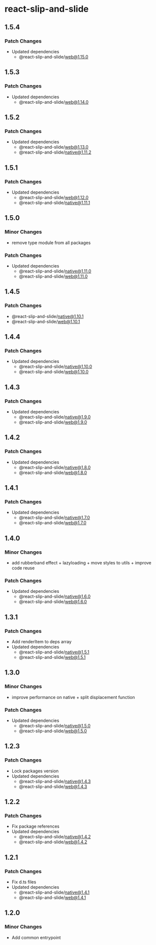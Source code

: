 # react-slip-and-slide

## 1.5.4

### Patch Changes

- Updated dependencies
  - @react-slip-and-slide/web@1.15.0

## 1.5.3

### Patch Changes

- Updated dependencies
  - @react-slip-and-slide/web@1.14.0

## 1.5.2

### Patch Changes

- Updated dependencies
  - @react-slip-and-slide/web@1.13.0
  - @react-slip-and-slide/native@1.11.2

## 1.5.1

### Patch Changes

- Updated dependencies
  - @react-slip-and-slide/web@1.12.0
  - @react-slip-and-slide/native@1.11.1

## 1.5.0

### Minor Changes

- remove type module from all packages

### Patch Changes

- Updated dependencies
  - @react-slip-and-slide/native@1.11.0
  - @react-slip-and-slide/web@1.11.0

## 1.4.5

### Patch Changes

- @react-slip-and-slide/native@1.10.1
- @react-slip-and-slide/web@1.10.1

## 1.4.4

### Patch Changes

- Updated dependencies
  - @react-slip-and-slide/native@1.10.0
  - @react-slip-and-slide/web@1.10.0

## 1.4.3

### Patch Changes

- Updated dependencies
  - @react-slip-and-slide/native@1.9.0
  - @react-slip-and-slide/web@1.9.0

## 1.4.2

### Patch Changes

- Updated dependencies
  - @react-slip-and-slide/native@1.8.0
  - @react-slip-and-slide/web@1.8.0

## 1.4.1

### Patch Changes

- Updated dependencies
  - @react-slip-and-slide/native@1.7.0
  - @react-slip-and-slide/web@1.7.0

## 1.4.0

### Minor Changes

- add rubberband effect + lazyloading + move styles to utils + improve code reuse

### Patch Changes

- Updated dependencies
  - @react-slip-and-slide/native@1.6.0
  - @react-slip-and-slide/web@1.6.0

## 1.3.1

### Patch Changes

- Add renderItem to deps array
- Updated dependencies
  - @react-slip-and-slide/native@1.5.1
  - @react-slip-and-slide/web@1.5.1

## 1.3.0

### Minor Changes

- improve performance on native + split displacement function

### Patch Changes

- Updated dependencies
  - @react-slip-and-slide/native@1.5.0
  - @react-slip-and-slide/web@1.5.0

## 1.2.3

### Patch Changes

- Lock packages version
- Updated dependencies
  - @react-slip-and-slide/native@1.4.3
  - @react-slip-and-slide/web@1.4.3

## 1.2.2

### Patch Changes

- Fix package references
- Updated dependencies
  - @react-slip-and-slide/native@1.4.2
  - @react-slip-and-slide/web@1.4.2

## 1.2.1

### Patch Changes

- Fix d.ts files
- Updated dependencies
  - @react-slip-and-slide/native@1.4.1
  - @react-slip-and-slide/web@1.4.1

## 1.2.0

### Minor Changes

- Add common entrypoint
